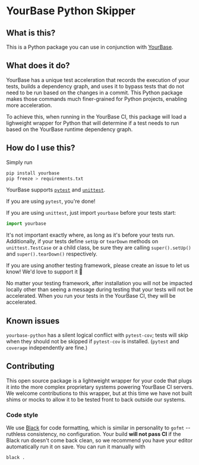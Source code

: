 # YourBase Python Skipper

## What is this?

This is a Python package you can use in conjunction with [YourBase](https://yourbase.io).

## What does it do?

YourBase has a unique test acceleration that records the execution of your
tests, builds a dependency graph, and uses it to bypass tests that do not
need to be run based on the changes in a commit. This Python package makes
those commands much finer-grained for Python projects, enabling more
acceleration.

To achieve this, when running in the YourBase CI, this package will load a
lighweight wrapper for Python that will determine if a test needs to run
based on the YourBase runtime dependency graph.

## How do I use this?

Simply run
```python
pip install yourbase
pip freeze > requirements.txt
```

YourBase supports [`pytest`][pytest] and [`unittest`][unittest].

If you are using `pytest`, you're done!

If you are using `unittest`, just import `yourbase` before your tests start:
```python
import yourbase
```
It's not important exactly where, as long as it's before your tests run.
Additionally, if your tests define `setUp` or `tearDown` methods on
`unittest.TestCase` or a child class, be sure they are calling
`super().setUp()` and `super().tearDown()` respectively.

If you are using another testing framework, please create an issue to let us
know! We'd love to support it 🎈

No matter your testing framework, after installation you will not be impacted
locally other than seeing a message during testing that your tests will not
be accelerated. When you run your tests in the YourBase CI, they will be
accelerated.

[pytest]: https://pytest.org
[unittest]: https://docs.python.org/3/library/unittest.html

## Known issues
`yourbase-python` has a silent logical conflict with `pytest-cov`; tests will
skip when they should not be skipped if `pytest-cov` is installed. (`pytest`
and `coverage` independently are fine.)

## Contributing
This open source package is a lightweight wrapper for your code that plugs it
into the more complex proprietary systems powering YourBase CI servers. We
welcome contributions to this wrapper, but at this time we have not built
shims or mocks to allow it to be tested front to back outside our systems.

### Code style
We use [Black][black] for code formatting, which is similar in personality to
`gofmt` -- ruthless consistency, no configuration. Your build **will not pass
CI** if the Black run doesn't come back clean, so we recommend you have your
editor automatically run it on save. You can run it manually with

```sh
black .
```

[black]: https://pypi.org/project/black/
